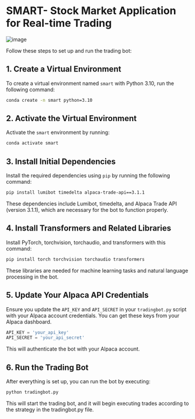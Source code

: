 # SMART- Stock Market Application for Real-time Trading

![image](https://github.com/user-attachments/assets/39911311-d4b0-4a0a-9545-9945860d6d5c)

Follow these steps to set up and run the trading bot:

## 1. Create a Virtual Environment
To create a virtual environment named `smart` with Python 3.10, run the following command:

```bash
conda create -n smart python=3.10
```
## 2. Activate the Virtual Environment
Activate the `smart` environment by running:

```bash
conda activate smart
```
## 3. Install Initial Dependencies
Install the required dependencies using `pip` by running the following command:

```bash
pip install lumibot timedelta alpaca-trade-api==3.1.1
```
These dependencies include Lumibot, timedelta, and Alpaca Trade API (version 3.1.1), which are necessary for the bot to function properly.

## 4. Install Transformers and Related Libraries
Install PyTorch, torchvision, torchaudio, and transformers with this command:

```bash
pip install torch torchvision torchaudio transformers
```
These libraries are needed for machine learning tasks and natural language processing in the bot.

## 5. Update Your Alpaca API Credentials
Ensure you update the `API_KEY` and `API_SECRET` in your `tradingbot.py` script with your Alpaca account credentials. You can get these keys from your Alpaca dashboard.

```python
API_KEY = 'your_api_key'
API_SECRET = 'your_api_secret'
```
This will authenticate the bot with your Alpaca account.
## 6. Run the Trading Bot
After everything is set up, you can run the bot by executing:

```bash
python tradingbot.py
```
This will start the trading bot, and it will begin executing trades according to the strategy in the tradingbot.py file.

